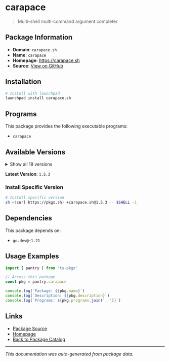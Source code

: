 # carapace

> Multi-shell multi-command argument completer

## Package Information

- **Domain**: `carapace.sh`
- **Name**: `carapace`
- **Homepage**: https://carapace.sh
- **Source**: [View on GitHub](https://github.com/pkgxdev/pantry/tree/main/projects/carapace.sh/package.yml)

## Installation

```bash
# Install with launchpad
launchpad install carapace.sh
```

## Programs

This package provides the following executable programs:

- `carapace`

## Available Versions

<details>
<summary>Show all 18 versions</summary>

- `1.5.3`, `1.5.2`, `1.5.1`, `1.5.0`, `1.4.1`
- `1.4.0`, `1.3.3`, `1.3.2`, `1.3.1`, `1.3.0`
- `1.2.1`, `1.2.0`, `1.1.1`, `1.1.0`, `1.0.7`
- `1.0.6`, `1.0.5`, `1.0.4`

</details>

**Latest Version**: `1.5.3`

### Install Specific Version

```bash
# Install specific version
sh <(curl https://pkgx.sh) +carapace.sh@1.5.3 -- $SHELL -i
```

## Dependencies

This package depends on:

- `go.dev@~1.21`

## Usage Examples

```typescript
import { pantry } from 'ts-pkgx'

// Access this package
const pkg = pantry.carapace

console.log(`Package: ${pkg.name}`)
console.log(`Description: ${pkg.description}`)
console.log(`Programs: ${pkg.programs.join(', ')}`)
```

## Links

- [Package Source](https://github.com/pkgxdev/pantry/tree/main/projects/carapace.sh/package.yml)
- [Homepage](https://carapace.sh)
- [Back to Package Catalog](../../package-catalog.md)

---

*This documentation was auto-generated from package data.*
